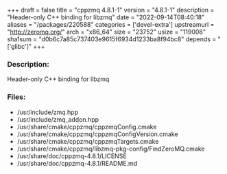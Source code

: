 +++
draft = false
title = "cppzmq 4.8.1-1"
version = "4.8.1-1"
description = "Header-only C++ binding for libzmq"
date = "2022-09-14T08:40:18"
aliases = "/packages/220588"
categories = ['devel-extra']
upstreamurl = "http://zeromq.org/"
arch = "x86_64"
size = "23752"
usize = "119008"
sha1sum = "d0b6c7a85c737403e9615f6934d1233ba8f94bc8"
depends = "['glibc']"
+++
### Description: 
Header-only C++ binding for libzmq

### Files: 
* /usr/include/zmq.hpp
* /usr/include/zmq_addon.hpp
* /usr/share/cmake/cppzmq/cppzmqConfig.cmake
* /usr/share/cmake/cppzmq/cppzmqConfigVersion.cmake
* /usr/share/cmake/cppzmq/cppzmqTargets.cmake
* /usr/share/cmake/cppzmq/libzmq-pkg-config/FindZeroMQ.cmake
* /usr/share/doc/cppzmq-4.8.1/LICENSE
* /usr/share/doc/cppzmq-4.8.1/README.md
